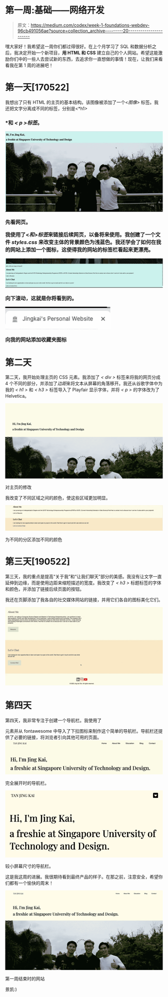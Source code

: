 # 第一周:基础——网络开发

> 原文：<https://medium.com/codex/week-1-foundations-webdev-96cb491056ae?source=collection_archive---------20----------------------->

嘿大家好！我希望这一周你们都过得很好。在上个月学习了 SQL 和数据分析之后，我决定开始一个新项目，**用 HTML 和 CSS** 建立自己的个人网站。希望这能激励你们中的一些人去尝试新的东西，去追求你一直想做的事情！现在，让我们来看看我在第 1 周的进展吧！

# 第一天[170522]

我想出了只有 HTML 的主页的基本结构。该图像被添加了一个<*图像>* 标签。我还把文字分离成不同的标签，分别是<*h1><H3>*和 *< p >标签*。

![](img/a80a77cd400e1da2bf1b17a94c82d458.png)

先看网页。

我使用了<*和>标签*来链接后续网页，以备将来使用。我创建了一个文件 *styles.css* 来改变主体的背景颜色为浅蓝色。我还学会了如何在我的网站上添加一个**图标**，这使得我的网站的标签栏看起来更漂亮。

![](img/77be8d4374e046aa205571dcad7f93fd.png)

向下滚动，这就是你将看到的。

![](img/af2ccccf550a96e9a5e1c29ac1a00b2f.png)

向我的网站添加收藏夹图标

# 第二天

第二天，我开始处理主页的 CSS 元素。我添加了 *< div >* 标签来将我的网页分成 4 个不同的部分，并添加了*边距*来将文本从屏幕的角落移开。我还从谷歌字体中为我的 *< h1 >* 和 *< h3 >* 标签导入了 Playfair 显示字体，并将 *< p >* 的字体改为了 Helvetica。

![](img/03e084496471a9fa0d32fff2e98b716a.png)

对主页的修改

我改变了不同区域之间的颜色，使这些区域更加明显。

![](img/bb1d15da3b5b9550c6c12350d1bb879e.png)

为不同的分区添加不同的颜色

# 第三天[190522]

第三天，我的重点是提高“关于我”和“让我们聊天”部分的美感。我没有让文字一直延伸到边缘，而是使用边距来缩短描述的宽度。我改变了 *< h3 >* 标题标签的字体和颜色，并添加了链接后续页面的按钮。

我还在页脚添加了我各自的社交媒体网站的链接，并用它们各自的图标美化它们。

![](img/e1f2106427ed09000a786ec5aa21a278.png)

# 第四天

第四天，我非常专注于创建一个导航栏。我使用了

元素并从 fontawesome 中导入了下拉图标来制作这个简单的导航栏。导航栏还提供了必要的链接，将浏览者引向其他可用的页面。![](img/2994e0a1df4e11c9671f611f262b01af.png)

完全展开时的导航栏。

![](img/9bad32e2f8e7a3e02f78ca72cd1da901.png)

较小屏幕尺寸的导航栏。

这是我这周的进展。我很期待看到最终产品的样子。在那之前，注意安全，希望你们都有一个愉快的周末！

![](img/d2159852481b3142d776c27133c6839e.png)

第一周结束时的网站

景凯:)